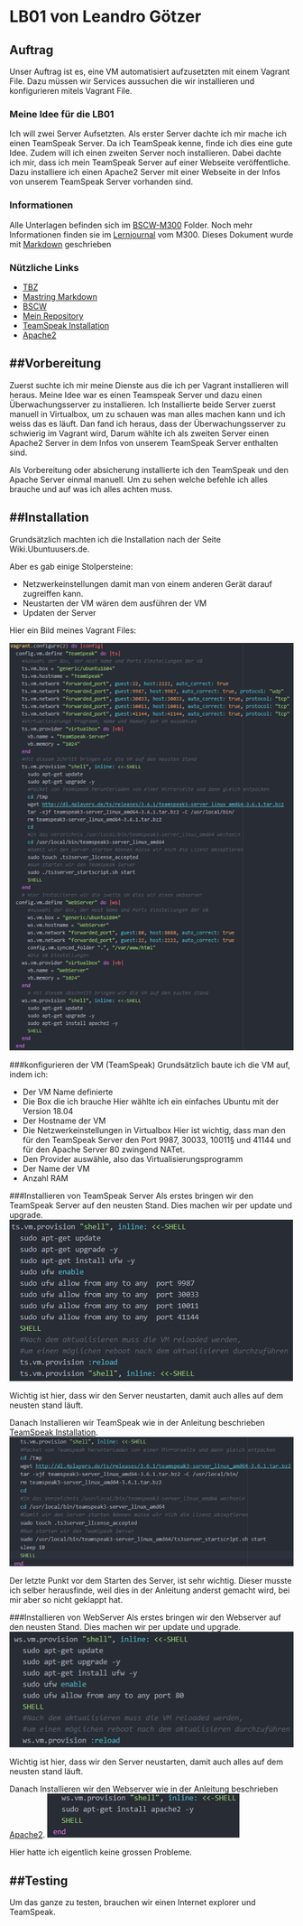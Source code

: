 # LB01 von Leandro Götzer

## Auftrag
Unser Auftrag ist es, eine VM automatisiert aufzusetzten mit einem Vagrant File.
Dazu müssen wir Services aussuchen die wir installieren und konfigurieren mitels Vagrant File.

### Meine Idee für die LB01
Ich will zwei Server Aufsetzten.
Als erster Server dachte ich mir mache ich einen TeamSpeak Server.
Da ich TeamSpeak kenne, finde ich dies eine gute Idee.
Zudem will ich einen zweiten Server noch installieren.
Dabei dachte ich mir, dass ich mein TeamSpeak Server auf einer Webseite veröffentliche.
Dazu installiere ich einen Apache2 Server mit einer Webseite in der Infos von unserem TeamSpeak Server vorhanden sind.

### Informationen
[1]: https://docs.google.com/document/d/1M-aswL3k4uI-_MYO8RLX7ExAFEzVJkUoqjAOLj9gtyY/edit
[2]: https://guides.github.com/features/mastering-markdown/
[3]: https://bscw.tbz.ch/bscw/bscw.cgi/25833849
[4]: https://github.com/ask-yo-girl-about-me/M300-Services.git
[5]: https://wiki.ubuntuusers.de/TeamSpeak-Server/
[6]: https://wiki.ubuntuusers.de/Apache2/

Alle Unterlagen befinden sich im [BSCW-M300][3] Folder. Noch mehr Informationen finden sie im [Lernjournal][1] vom M300.
Dieses Dokument wurde mit [Markdown][2] geschrieben

### Nützliche Links
* [TBZ][1]
* [Mastring Markdown][2]
* [BSCW][3]
* [Mein Repository][4]
* [TeamSpeak Installation][5]
* [Apache2][6]

##Vorbereitung
---
Zuerst suchte ich mir meine Dienste aus die ich per Vagrant installieren will heraus.
Meine Idee war es einen Teamspeak Server und dazu einen Überwachungsserver zu installieren.
Ich Installierte beide Server zuerst manuell in Virtualbox, um zu schauen was man alles machen kann und ich weiss das es läuft.
Dan fand ich heraus, dass der Überwachungsserver zu schwierig im Vagrant wird, Darum wählte ich als zweiten Server einen Apache2 Server in dem Infos von unserem TeamSpeak Server enthalten sind.

Als Vorbereitung oder absicherung installierte ich den TeamSpeak und den Apache Server einmal manuell. Um zu sehen welche befehle ich alles brauche und auf was ich alles achten muss.

##Installation
---
Grundsätzlich machten ich die Installation nach der Seite Wiki.Ubuntuusers.de.

Aber es gab einige Stolpersteine:
 * Netzwerkeinstellungen damit man von einem anderen Gerät darauf zugreiffen kann.
 * Neustarten der VM wären dem ausführen der VM
 * Updaten der Server

Hier ein Bild meines Vagrant Files:

![Image](images/vagrantcode.png)


###konfigurieren der VM (TeamSpeak)
Grundsätzlich baute ich die VM auf, indem ich:
* Der VM Name definierte
* Die Box die ich brauche
  Hier wählte ich ein einfaches Ubuntu mit der Version 18.04
* Der Hostname der VM
* Die Netzwerkeinstellungen in Virtualbox
  Hier ist wichtig, dass man den für den TeamSpeak Server den Port 9987, 30033, 10011§ und 41144 und für den Apache Server 80 zwingend NATet.
* Den Provider auswähle, also das Virtualisierungsprogramm
* Der Name der VM
* Anzahl RAM

###Installieren von TeamSpeak Server
Als erstes bringen wir den TeamSpeak Server auf den neusten Stand. Dies machen wir per update und upgrade.
![Image](images/update.upgradets.png)

Wichtig ist hier, dass wir den Server neustarten, damit auch alles auf dem neusten stand läuft.

Danach Installieren wir TeamSpeak wie in der Anleitung beschrieben [TeamSpeak Installation][5].
![Image](images/TeamSpeakinstallation.png)

Der letzte Punkt vor dem Starten des Server, ist sehr wichtig. Dieser musste ich selber herausfinde, weil dies in der Anleitung anderst gemacht wird, bei mir aber so nicht geklappt hat.

###Installieren von WebServer
Als erstes bringen wir den Webserver auf den neusten Stand. Dies machen wir per update und upgrade.
![Image](images/update.upgradews.png)

Wichtig ist hier, dass wir den Server neustarten, damit auch alles auf dem neusten stand läuft.

Danach Installieren wir den Webserver wie in der Anleitung beschrieben [Apache2][6].
![Image](images/Apache2installation.png)

Hier hatte ich eigentlich keine grossen Probleme.

##Testing
---
Um das ganze zu testen, brauchen wir einen Internet explorer und TeamSpeak.
